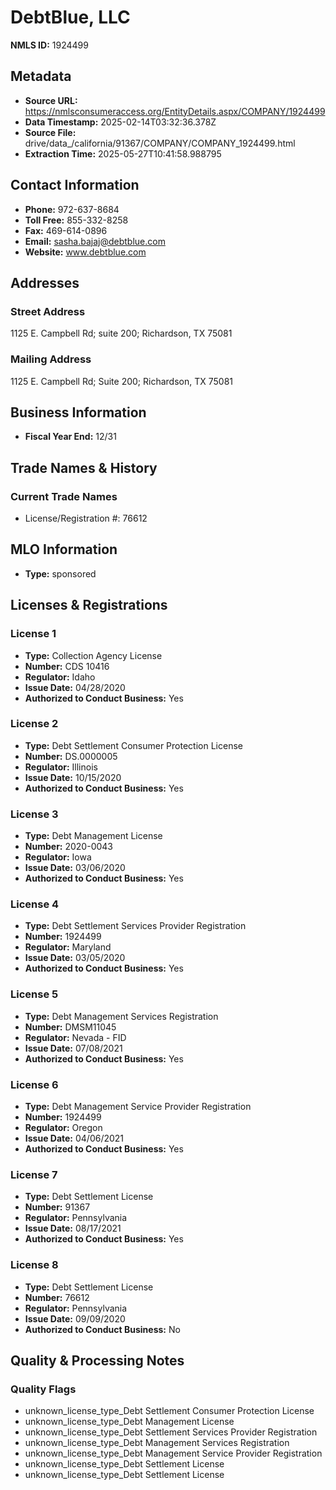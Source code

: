 # DebtBlue, LLC

**NMLS ID:** 1924499

## Metadata
- **Source URL:** https://nmlsconsumeraccess.org/EntityDetails.aspx/COMPANY/1924499
- **Data Timestamp:** 2025-02-14T03:32:36.378Z
- **Source File:** drive/data_/california/91367/COMPANY/COMPANY_1924499.html
- **Extraction Time:** 2025-05-27T10:41:58.988795

## Contact Information
- **Phone:** 972-637-8684
- **Toll Free:** 855-332-8258
- **Fax:** 469-614-0896
- **Email:** sasha.bajaj@debtblue.com
- **Website:** www.debtblue.com

## Addresses
### Street Address
1125 E. Campbell Rd; suite 200; Richardson, TX 75081

### Mailing Address
1125 E. Campbell Rd; Suite 200; Richardson, TX 75081

## Business Information
- **Fiscal Year End:** 12/31

## Trade Names & History
### Current Trade Names
- License/Registration #: 76612

## MLO Information
- **Type:** sponsored

## Licenses & Registrations

### License 1
- **Type:** Collection Agency License
- **Number:** CDS 10416
- **Regulator:** Idaho
- **Issue Date:** 04/28/2020
- **Authorized to Conduct Business:** Yes

### License 2
- **Type:** Debt Settlement Consumer Protection License
- **Number:** DS.0000005
- **Regulator:** Illinois
- **Issue Date:** 10/15/2020
- **Authorized to Conduct Business:** Yes

### License 3
- **Type:** Debt Management License
- **Number:** 2020-0043
- **Regulator:** Iowa
- **Issue Date:** 03/06/2020
- **Authorized to Conduct Business:** Yes

### License 4
- **Type:** Debt Settlement Services Provider Registration
- **Number:** 1924499
- **Regulator:** Maryland
- **Issue Date:** 03/05/2020
- **Authorized to Conduct Business:** Yes

### License 5
- **Type:** Debt Management Services Registration
- **Number:** DMSM11045
- **Regulator:** Nevada - FID
- **Issue Date:** 07/08/2021
- **Authorized to Conduct Business:** Yes

### License 6
- **Type:** Debt Management Service Provider Registration
- **Number:** 1924499
- **Regulator:** Oregon
- **Issue Date:** 04/06/2021
- **Authorized to Conduct Business:** Yes

### License 7
- **Type:** Debt Settlement License
- **Number:** 91367
- **Regulator:** Pennsylvania
- **Issue Date:** 08/17/2021
- **Authorized to Conduct Business:** Yes

### License 8
- **Type:** Debt Settlement License
- **Number:** 76612
- **Regulator:** Pennsylvania
- **Issue Date:** 09/09/2020
- **Authorized to Conduct Business:** No

## Quality & Processing Notes
### Quality Flags
- unknown_license_type_Debt Settlement Consumer Protection License
- unknown_license_type_Debt Management License
- unknown_license_type_Debt Settlement Services Provider Registration
- unknown_license_type_Debt Management Services Registration
- unknown_license_type_Debt Management Service Provider Registration
- unknown_license_type_Debt Settlement License
- unknown_license_type_Debt Settlement License
